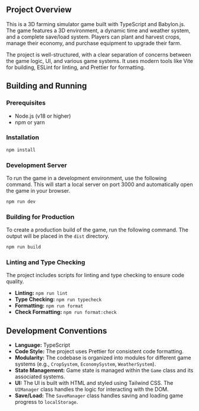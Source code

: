 ## Project Overview

This is a 3D farming simulator game built with TypeScript and Babylon.js. The game features a 3D environment, a dynamic time and weather system, and a complete save/load system. Players can plant and harvest crops, manage their economy, and purchase equipment to upgrade their farm.

The project is well-structured, with a clear separation of concerns between the game logic, UI, and various game systems. It uses modern tools like Vite for building, ESLint for linting, and Prettier for formatting.

## Building and Running

### Prerequisites

*   Node.js (v18 or higher)
*   npm or yarn

### Installation

```bash
npm install
```

### Development Server

To run the game in a development environment, use the following command. This will start a local server on port 3000 and automatically open the game in your browser.

```bash
npm run dev
```

### Building for Production

To create a production build of the game, run the following command. The output will be placed in the `dist` directory.

```bash
npm run build
```

### Linting and Type Checking

The project includes scripts for linting and type checking to ensure code quality.

*   **Linting:** `npm run lint`
*   **Type Checking:** `npm run typecheck`
*   **Formatting:** `npm run format`
*   **Check Formatting:** `npm run format:check`

## Development Conventions

*   **Language:** TypeScript
*   **Code Style:** The project uses Prettier for consistent code formatting.
*   **Modularity:** The codebase is organized into modules for different game systems (e.g., `CropSystem`, `EconomySystem`, `WeatherSystem`).
*   **State Management:** Game state is managed within the `Game` class and its associated systems.
*   **UI:** The UI is built with HTML and styled using Tailwind CSS. The `UIManager` class handles the logic for interacting with the DOM.
*   **Save/Load:** The `SaveManager` class handles saving and loading game progress to `localStorage`.
